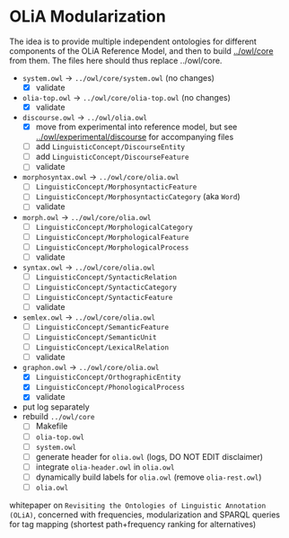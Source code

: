 # OLiA Modularization

The idea is to provide multiple independent ontologies for different components of the OLiA Reference Model, and then to build [../owl/core](../owl/core) from them. The files here should thus replace ../owl/core. 

- `system.owl` -> `../owl/core/system.owl`  (no changes)
	- [x] validate
- `olia-top.owl` -> `../owl/core/olia-top.owl` (no changes)
	- [x] validate
- `discourse.owl` -> `../owl/olia.owl`
	- [x] move from experimental into reference model, but see [../owl/experimental/discourse](../owl/experimental/discourse) for accompanying files
	- [ ] add `LinguisticConcept/DiscourseEntity`
	- [ ] add `LinguisticConcept/DiscourseFeature`	
	- [ ] validate
- `morphosyntax.owl` -> `../owl/core/olia.owl`
	- [ ] `LinguisticConcept/MorphosyntacticFeature`
	- [ ] `LinguisticConcept/MorphosyntacticCategory` (aka `Word`)
	- [ ] validate
- `morph.owl` -> `../owl/core/olia.owl`
	- [ ] `LinguisticConcept/MorphologicalCategory`
	- [ ] `LinguisticConcept/MorphologicalFeature`
	- [ ] `LinguisticConcept/MorphologicalProcess`
	- [ ] validate
- `syntax.owl` -> `../owl/core/olia.owl`
	- [ ] `LinguisticConcept/SyntacticRelation`
	- [ ] `LinguisticConcept/SyntacticCategory`
	- [ ] `LinguisticConcept/SyntacticFeature`
	- [ ] validate
- `semlex.owl` -> `../owl/core/olia.owl`
	- [ ] `LinguisticConcept/SemanticFeature`
	- [ ] `LinguisticConcept/SemanticUnit`
	- [ ] `LinguisticConcept/LexicalRelation`
	- [ ] validate
- `graphon.owl` -> `../owl/core/olia.owl`
	- [x] `LinguisticConcept/OrthographicEntity`
	- [x] `LinguisticConcept/PhonologicalProcess`
	- [x] validate
- put log separately
- rebuild `../owl/core`
	- [ ] Makefile
	- [ ] `olia-top.owl`
	- [ ] `system.owl`
	- [ ] generate header for `olia.owl` (logs, DO NOT EDIT disclaimer)
	- [ ] integrate `olia-header.owl` in `olia.owl`
	- [ ] dynamically build labels for `olia.owl` (remove `olia-rest.owl`)
	- [ ] `olia.owl`

whitepaper on `Revisiting the Ontologies of Linguistic Annotation (OLiA)`, concerned with frequencies, modularization and SPARQL queries for tag mapping (shortest path+frequency ranking for alternatives)